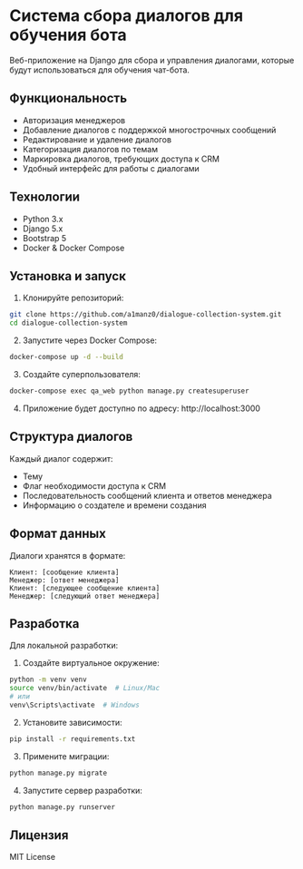 # Система сбора диалогов для обучения бота

Веб-приложение на Django для сбора и управления диалогами, которые будут использоваться для обучения чат-бота.

## Функциональность

- Авторизация менеджеров
- Добавление диалогов с поддержкой многострочных сообщений
- Редактирование и удаление диалогов
- Категоризация диалогов по темам
- Маркировка диалогов, требующих доступа к CRM
- Удобный интерфейс для работы с диалогами

## Технологии

- Python 3.x
- Django 5.x
- Bootstrap 5
- Docker & Docker Compose

## Установка и запуск

1. Клонируйте репозиторий:
```bash
git clone https://github.com/a1manz0/dialogue-collection-system.git
cd dialogue-collection-system
```

2. Запустите через Docker Compose:
```bash
docker-compose up -d --build
```

3. Создайте суперпользователя:
```bash
docker-compose exec qa_web python manage.py createsuperuser
```

4. Приложение будет доступно по адресу: http://localhost:3000

## Структура диалогов

Каждый диалог содержит:
- Тему
- Флаг необходимости доступа к CRM
- Последовательность сообщений клиента и ответов менеджера
- Информацию о создателе и времени создания

## Формат данных

Диалоги хранятся в формате:
```
Клиент: [сообщение клиента]
Менеджер: [ответ менеджера]
Клиент: [следующее сообщение клиента]
Менеджер: [следующий ответ менеджера]
```

## Разработка

Для локальной разработки:

1. Создайте виртуальное окружение:
```bash
python -m venv venv
source venv/bin/activate  # Linux/Mac
# или
venv\Scripts\activate  # Windows
```

2. Установите зависимости:
```bash
pip install -r requirements.txt
```

3. Примените миграции:
```bash
python manage.py migrate
```

4. Запустите сервер разработки:
```bash
python manage.py runserver
```

## Лицензия

MIT License
